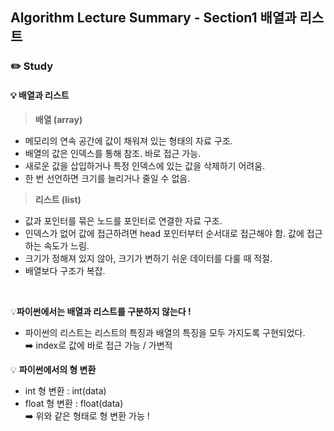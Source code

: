 ## Algorithm Lecture Summary - Section1 배열과 리스트
### ✏️ Study
#### 💡 배열과 리스트

> **배열 (array)**
> 
- 메모리의 연속 공간에 값이 채워져 있는 형태의 자료 구조.
- 배열의 값은 인덱스를 통해 참조. 바로 접근 가능.
- 새로운 값을 삽입하거나 특정 인덱스에 있는 값을 삭제하기 어려움.
- 한 번 선언하면 크기를 늘리거나 줄일 수 없음.

> **리스트 (list)**
> 
- 값과 포인터를 묶은 노드를 포인터로 연결한 자료 구조.
- 인덱스가 없어 값에 접근하려면 head 포인터부터 순서대로 접근해야 함. 값에 접근하는 속도가 느림.
- 크기가 정해져 있지 않아, 크기가 변하기 쉬운 데이터를 다룰 때 적절.
- 배열보다 구조가 복잡.
<br>

💡**파이썬에서는 배열과 리스트를 구분하지 않는다 !** <br>
- 파이썬의 리스트는 리스트의 특징과 배열의 특징을 모두 가지도록 구현되었다.<br>
  ➡️ index로 값에 바로 접근 가능 / 가변적

💡 **파이썬에서의 형 변환**
- int 형 변환 : int(data)
- float 형 변환 : float(data)<br>
  ➡️ 위와 같은 형태로 형 변환 가능 !